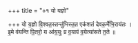 +++
title = "०१ यो यज्ञो"

+++
यो य॒ज्ञो वि॒श्वत॒स्तन्तु॑भिस्त॒त एक॑शतं देवक॒र्मेभि॒राय॑तः ।  
इ॒मे व॑यन्ति पि॒तरो॒ य आ॑य॒युः प्र व॒याप॑ व॒येत्या॑सते त॒ते ॥